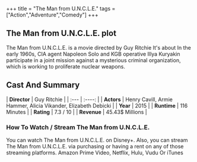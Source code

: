 +++
title = "The Man from U.N.C.L.E."
tags = ["Action","Adventure","Comedy"]
+++
## The Man from U.N.C.L.E. plot
The Man from U.N.C.L.E. is a movie directed by Guy Ritchie It's about In the early 1960s, CIA agent Napoleon Solo and KGB operative Illya Kuryakin participate in a joint mission against a mysterious criminal organization, which is working to proliferate nuclear weapons.
## Cast And Summary
| **Director**      | Guy Ritchie |
    | :---        |    :----:   |
    |  **Actors** | Henry Cavill, Armie Hammer, Alicia Vikander, Elizabeth Debicki |
    | **Year**   | 2015    |
    |  **Runtime** | 116 Minutes |
    |  **Rating** | 7.3 / 10 | 
    |  **Revenue** | 45.43$ Millions |
### How To Watch / Stream The Man from U.N.C.L.E.
You can watch The Man from U.N.C.L.E. on Disney+.
Also, you can stream The Man from U.N.C.L.E. via purchasing or having a rent on any of those streaming platforms.
Amazon Prime Video, Netflix, Hulu, Vudu Or iTunes